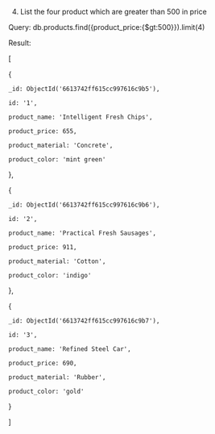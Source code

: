 4. List the four product which are greater than 500 in price

Query:   db.products.find({product_price:{$gt:500}}).limit(4)

Result:

[

  {
  
    _id: ObjectId('6613742ff615cc997616c9b5'),
    
    id: '1',
    
    product_name: 'Intelligent Fresh Chips',
    
    product_price: 655,
    
    product_material: 'Concrete',
    
    product_color: 'mint green'
    
  },
  
  {
  
    _id: ObjectId('6613742ff615cc997616c9b6'),
    
    id: '2',
    
    product_name: 'Practical Fresh Sausages',
    
    product_price: 911,
    
    product_material: 'Cotton',
    
    product_color: 'indigo'
    
  },
  
  {
  
    _id: ObjectId('6613742ff615cc997616c9b7'),
    
    id: '3',
    
    product_name: 'Refined Steel Car',
    
    product_price: 690,
    
    product_material: 'Rubber',
    
    product_color: 'gold'
    
  }
  
]
